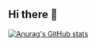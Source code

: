 ## Hi there 👋
[![Anurag's GitHub stats](https://github-readme-stats.vercel.app/api?username=Indy1103)](https://github.com/anuraghazra/github-readme-stats)
<!--
**Indy1103/Indy1103** is a ✨ _special_ ✨ repository because its `README.md` (this file) appears on your GitHub profile.

Here are some ideas to get you started:

- 🔭 I’m currently working on ...
- 🌱 I’m currently learning ...
- 👯 I’m looking to collaborate on ...
- 🤔 I’m looking for help with ...
- 💬 Ask me about ...
- 📫 How to reach me: ...
- 😄 Pronouns: ...
- ⚡ Fun fact: ...
-->
